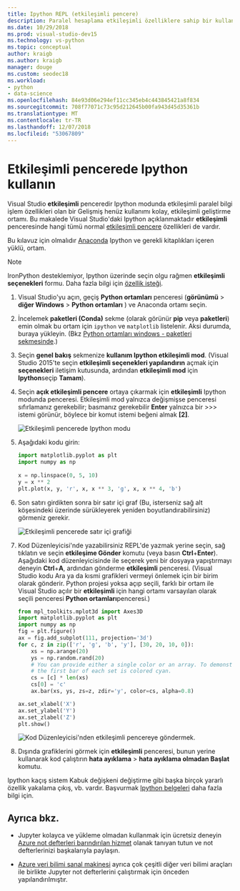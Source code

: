 ```yaml
---
title: Ipython REPL (etkileşimli pencere)
description: Paralel hesaplama etkileşimli özelliklere sahip bir kullanıcı dostu etkileşimli geliştirme ortamı için Visual Studio etkileşimli pencereye Ipython modu kullanın.
ms.date: 10/29/2018
ms.prod: visual-studio-dev15
ms.technology: vs-python
ms.topic: conceptual
author: kraigb
ms.author: kraigb
manager: douge
ms.custom: seodec18
ms.workload:
- python
- data-science
ms.openlocfilehash: 84e93d06e294ef11cc345eb4c443845421a8f834
ms.sourcegitcommit: 708f77071c73c95d212645b00fa943d45d35361b
ms.translationtype: MT
ms.contentlocale: tr-TR
ms.lasthandoff: 12/07/2018
ms.locfileid: "53067809"
---
```

# <a name="use-ipython-in-the-interactive-window"></a>Etkileşimli pencerede Ipython kullanın

Visual Studio **etkileşimli** penceredir Ipython modunda etkileşimli paralel bilgi işlem özellikleri olan bir Gelişmiş henüz kullanımı kolay, etkileşimli geliştirme ortamı. Bu makalede Visual Studio'daki Ipython açıklanmaktadır **etkileşimli** penceresinde hangi tümü normal [etkileşimli pencere](python-interactive-repl-in-visual-studio.md) özellikleri de vardır.

Bu kılavuz için olmalıdır [Anaconda](https://www.continuum.io) Ipython ve gerekli kitaplıkları içeren yüklü, ortam.

> [!Note]
> IronPython desteklemiyor, Ipython üzerinde seçin olgu rağmen **etkileşimli seçenekleri** formu. Daha fazla bilgi için [özellik isteği](https://github.com/Microsoft/PTVS/issues/84).

1. Visual Studio'yu açın, geçiş **Python ortamları** penceresi (**görünümü** > **diğer Windows** > **Python ortamları** ) ve Anaconda ortamı seçin.

2. İncelemek **paketleri (Conda)** sekme (olarak görünür **pip** veya **paketleri**) emin olmak bu ortam için `ipython` ve `matplotlib` listelenir. Aksi durumda, buraya yükleyin. (Bkz [Python ortamları windows - paketleri sekmesinde](python-environments-window-tab-reference.md).)

3. Seçin **genel bakış** sekmenize **kullanım Ipython etkileşimli mod**. (Visual Studio 2015'te seçin **etkileşimli seçenekleri yapılandırın** açmak için **seçenekleri** iletişim kutusunda, ardından **etkileşimli mod** için **Ipython**seçip **Tamam**).

4. Seçin **açık etkileşimli pencere** ortaya çıkarmak için **etkileşimli** Ipython modunda penceresi. Etkileşimli mod yalnızca değişmişse penceresi sıfırlamanız gerekebilir; basmanız gerekebilir **Enter** yalnızca bir >>> istemi görünür, böylece bir komut istemi beğeni almak **[2]**.

    ![Etkileşimli pencerede Ipython modu](media/ipython-repl-03.png)

5. Aşağıdaki kodu girin:

   ```python
   import matplotlib.pyplot as plt
   import numpy as np
  
   x = np.linspace(0, 5, 10)
   y = x ** 2
   plt.plot(x, y, 'r', x, x ** 3, 'g', x, x ** 4, 'b')
   ```

6. Son satırı girdikten sonra bir satır içi graf (Bu, isterseniz sağ alt köşesindeki üzerinde sürükleyerek yeniden boyutlandırabilirsiniz) görmeniz gerekir.

    ![Etkileşimli pencerede satır içi grafiği](media/ipython-repl-04.png)

7. Kod Düzenleyicisi'nde yazabilirsiniz REPL'de yazmak yerine seçin, sağ tıklatın ve seçin **etkileşime Gönder** komutu (veya basın **Ctrl**+**Enter**). Aşağıdaki kod düzenleyicisinde ile seçerek yeni bir dosyaya yapıştırmayı deneyin **Ctrl**+**A**, ardından gönderme **etkileşimli** penceresi. (Visual Studio kodu Ara ya da kısmi grafikleri vermeyi önlemek için bir birim olarak gönderir. Python projesi yoksa açıp seçili, farklı bir ortam ile Visual Studio açılır bir **etkileşimli** için hangi ortamı varsayılan olarak seçili penceresi **Python ortamları**penceresi.)

    ```python
    from mpl_toolkits.mplot3d import Axes3D
    import matplotlib.pyplot as plt
    import numpy as np
    fig = plt.figure()
    ax = fig.add_subplot(111, projection='3d')
    for c, z in zip(['r', 'g', 'b', 'y'], [30, 20, 10, 0]):
        xs = np.arange(20)
        ys = np.random.rand(20)
        # You can provide either a single color or an array. To demonstrate this,
        # the first bar of each set is colored cyan.
        cs = [c] * len(xs)
        cs[0] = 'c'
        ax.bar(xs, ys, zs=z, zdir='y', color=cs, alpha=0.8)

    ax.set_xlabel('X')
    ax.set_ylabel('Y')
    ax.set_zlabel('Z')
    plt.show()
    ```

    ![Kod Düzenleyicisi'nden etkileşimli pencereye göndermek.](media/ipython-repl-05.png)

8. Dışında grafiklerini görmek için **etkileşimli** penceresi, bunun yerine kullanarak kod çalıştırın **hata ayıklama** > **hata ayıklama olmadan Başlat** komutu.

Ipython kaçış sistem Kabuk değişkeni değiştirme gibi başka birçok yararlı özellik yakalama çıkış, vb. vardır. Başvurmak [Ipython belgeleri](https://ipython.org/documentation.html) daha fazla bilgi için.

## <a name="see-also"></a>Ayrıca bkz.

- Jupyter kolayca ve yükleme olmadan kullanmak için ücretsiz deneyin [Azure not defterleri barındırılan hizmet](https://notebooks.azure.com/) olanak tanıyan tutun ve not defterlerinizi başkalarıyla paylaşın.

- [Azure veri bilimi sanal makinesi](/azure/machine-learning/data-science-virtual-machine/overview) ayrıca çok çeşitli diğer veri bilimi araçları ile birlikte Jupyter not defterlerini çalıştırmak için önceden yapılandırılmıştır.
